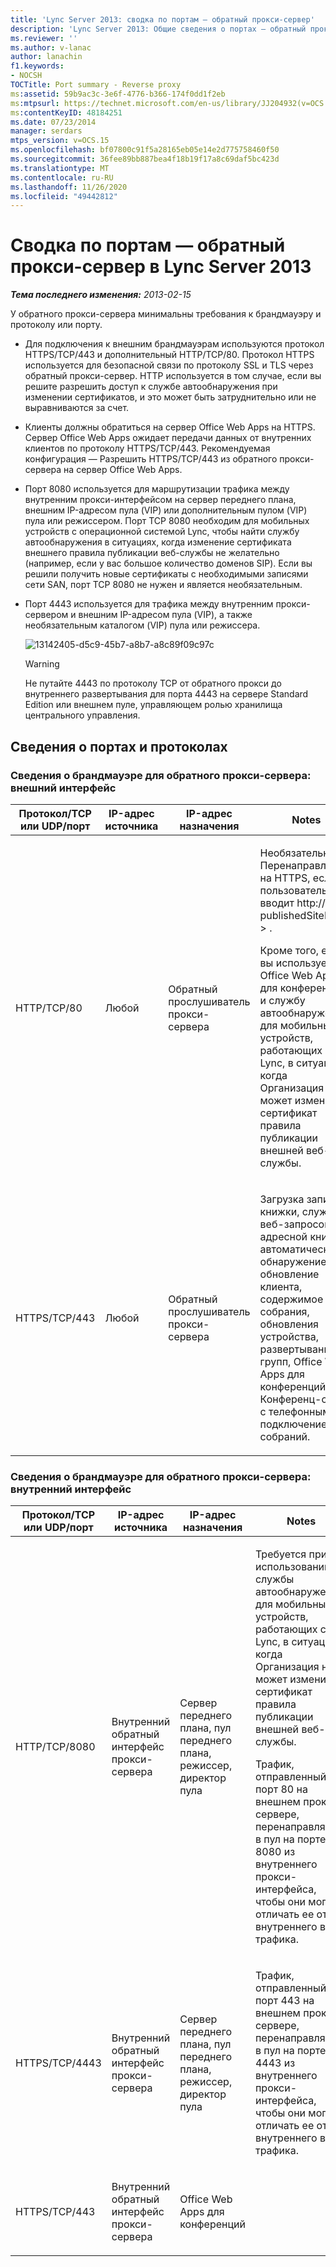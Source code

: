 ```yaml
---
title: 'Lync Server 2013: сводка по портам — обратный прокси-сервер'
description: 'Lync Server 2013: Общие сведения о портах — обратный прокси-сервер.'
ms.reviewer: ''
ms.author: v-lanac
author: lanachin
f1.keywords:
- NOCSH
TOCTitle: Port summary - Reverse proxy
ms:assetid: 59b9ac3c-3e6f-4776-b366-174f0dd1f2eb
ms:mtpsurl: https://technet.microsoft.com/en-us/library/JJ204932(v=OCS.15)
ms:contentKeyID: 48184251
ms.date: 07/23/2014
manager: serdars
mtps_version: v=OCS.15
ms.openlocfilehash: bf07800c91f5a28165eb05e14e2d775758460f50
ms.sourcegitcommit: 36fee89bb887bea4f18b19f17a8c69daf5bc423d
ms.translationtype: MT
ms.contentlocale: ru-RU
ms.lasthandoff: 11/26/2020
ms.locfileid: "49442812"
---
```

# <a name="port-summary---reverse-proxy-in-lync-server-2013"></a>Сводка по портам — обратный прокси-сервер в Lync Server 2013

<div data-xmlns="http://www.w3.org/1999/xhtml">

<div class="topic" data-xmlns="http://www.w3.org/1999/xhtml" data-msxsl="urn:schemas-microsoft-com:xslt" data-cs="https://msdn.microsoft.com/">

<div data-asp="https://msdn2.microsoft.com/asp">



</div>

<div id="mainSection">

<div id="mainBody">

<span> </span>

_**Тема последнего изменения:** 2013-02-15_

У обратного прокси-сервера минимальны требования к брандмауэру и протоколу или порту.

  - Для подключения к внешним брандмауэрам используются протокол HTTPS/TCP/443 и дополнительный HTTP/TCP/80. Протокол HTTPS используется для безопасной связи по протоколу SSL и TLS через обратный прокси-сервер. HTTP используется в том случае, если вы решите разрешить доступ к службе автообнаружения при изменении сертификатов, и это может быть затруднительно или не выравниваются за счет.

  - Клиенты должны обратиться на сервер Office Web Apps на HTTPS. Сервер Office Web Apps ожидает передачи данных от внутренних клиентов по протоколу HTTPS/TCP/443. Рекомендуемая конфигурация — Разрешить HTTPS/TCP/443 из обратного прокси-сервера на сервер Office Web Apps.

  - Порт 8080 используется для маршрутизации трафика между внутренним прокси-интерфейсом на сервер переднего плана, внешним IP-адресом пула (VIP) или дополнительным пулом (VIP) пула или режиссером. Порт TCP 8080 необходим для мобильных устройств с операционной системой Lync, чтобы найти службу автообнаружения в ситуациях, когда изменение сертификата внешнего правила публикации веб-службы не желательно (например, если у вас большое количество доменов SIP). Если вы решили получить новые сертификаты с необходимыми записями сети SAN, порт TCP 8080 не нужен и является необязательным.

  - Порт 4443 используется для трафика между внутренним прокси-сервером и внешним IP-адресом пула (VIP), а также необязательным каталогом (VIP) пула или режиссера.
    
    ![13142405-d5c9-45b7-a8b7-a8c89f09c97c](images/JJ204932.13142405-d5c9-45b7-a8b7-a8c89f09c97c(OCS.15).jpg "13142405-d5c9-45b7-a8b7-a8c89f09c97c")  
    
    <div>
    

    > [!WARNING]  
    > Не путайте 4443 по протоколу TCP от обратного прокси до внутреннего развертывания для порта 4443 на сервере Standard Edition или внешнем пуле, управляющем ролью хранилища центрального управления.

    
    </div>

<div>

## <a name="port-and-protocol-details"></a>Сведения о портах и протоколах

### <a name="firewall-details-for-reverse-proxy-server-external-interface"></a>Сведения о брандмауэре для обратного прокси-сервера: внешний интерфейс

<table>
<colgroup>
<col style="width: 25%" />
<col style="width: 25%" />
<col style="width: 25%" />
<col style="width: 25%" />
</colgroup>
<thead>
<tr class="header">
<th>Протокол/TCP или UDP/порт</th>
<th>IP-адрес источника</th>
<th>IP-адрес назначения</th>
<th>Notes</th>
</tr>
</thead>
<tbody>
<tr class="odd">
<td><p>HTTP/TCP/80</p></td>
<td><p>Любой</p></td>
<td><p>Обратный прослушиватель прокси-сервера</p></td>
<td><p>Необязательно Перенаправление на HTTPS, если пользователь вводит http:// &lt; publishedSiteFQDN &gt; .</p>
<p>Кроме того, если вы используете Office Web Apps для конференций и службу автообнаружения для мобильных устройств, работающих в Lync, в ситуациях, когда Организация не может изменить сертификат правила публикации внешней веб-службы.</p></td>
</tr>
<tr class="even">
<td><p>HTTPS/TCP/443</p></td>
<td><p>Любой</p></td>
<td><p>Обратный прослушиватель прокси-сервера</p></td>
<td><p>Загрузка записной книжки, служба веб-запросов к адресной книге, автоматическое обнаружение, обновление клиента, содержимое собрания, обновления устройства, развертывание групп, Office Web Apps для конференций, Конференц-связь с телефонным подключением и собраний.</p></td>
</tr>
</tbody>
</table>


### <a name="firewall-details-for-reverse-proxy-server-internal-interface"></a>Сведения о брандмауэре для обратного прокси-сервера: внутренний интерфейс

<table>
<colgroup>
<col style="width: 25%" />
<col style="width: 25%" />
<col style="width: 25%" />
<col style="width: 25%" />
</colgroup>
<thead>
<tr class="header">
<th>Протокол/TCP или UDP/порт</th>
<th>IP-адрес источника</th>
<th>IP-адрес назначения</th>
<th>Notes</th>
</tr>
</thead>
<tbody>
<tr class="odd">
<td><p>HTTP/TCP/8080</p></td>
<td><p>Внутренний обратный интерфейс прокси-сервера</p></td>
<td><p>Сервер переднего плана, пул переднего плана, режиссер, директор пула</p></td>
<td><p>Требуется при использовании службы автообнаружения для мобильных устройств, работающих с Lync, в ситуациях, когда Организация не может изменить сертификат правила публикации внешней веб-службы.</p>
<p>Трафик, отправленный на порт 80 на внешнем прокси-сервере, перенаправляется в пул на порте 8080 из внутреннего прокси-интерфейса, чтобы они могли отличать ее от внутреннего веб-трафика.</p></td>
</tr>
<tr class="even">
<td><p>HTTPS/TCP/4443</p></td>
<td><p>Внутренний обратный интерфейс прокси-сервера</p></td>
<td><p>Сервер переднего плана, пул переднего плана, режиссер, директор пула</p></td>
<td><p>Трафик, отправленный на порт 443 на внешнем прокси-сервере, перенаправляется в пул на порте 4443 из внутреннего прокси-интерфейса, чтобы они могли отличать ее от внутреннего веб-трафика.</p></td>
</tr>
<tr class="odd">
<td><p>HTTPS/TCP/443</p></td>
<td><p>Внутренний обратный интерфейс прокси-сервера</p></td>
<td><p>Office Web Apps для конференций</p></td>
<td></td>
</tr>
</tbody>
</table>


</div>

</div>

<span> </span>

</div>

</div>

</div>

